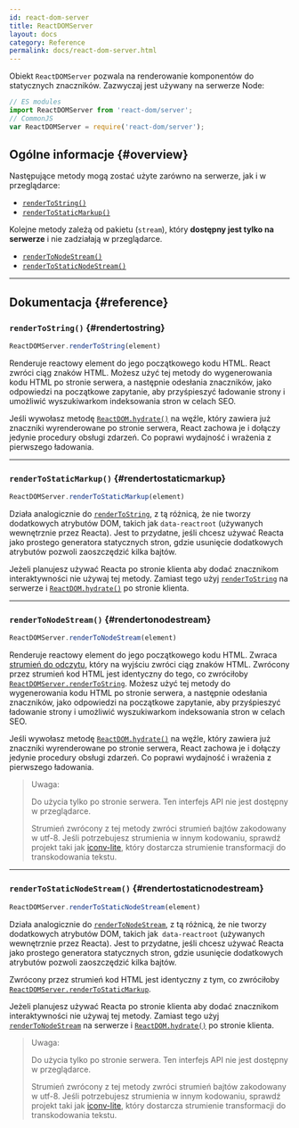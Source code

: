 ```yaml
---
id: react-dom-server
title: ReactDOMServer
layout: docs
category: Reference
permalink: docs/react-dom-server.html
---
```


Obiekt `ReactDOMServer` pozwala na renderowanie komponentów do statycznych znaczników. Zazwyczaj jest używany na serwerze Node:

```js
// ES modules
import ReactDOMServer from 'react-dom/server';
// CommonJS
var ReactDOMServer = require('react-dom/server');
```

## Ogólne informacje {#overview}

Następujące metody mogą zostać użyte zarówno na serwerze, jak i w przeglądarce:

- [`renderToString()`](#rendertostring)
- [`renderToStaticMarkup()`](#rendertostaticmarkup)

Kolejne metody zależą od pakietu (`stream`), który **dostępny jest tylko na serwerze** i nie zadziałają w przeglądarce.

- [`renderToNodeStream()`](#rendertonodestream)
- [`renderToStaticNodeStream()`](#rendertostaticnodestream)

* * *

## Dokumentacja {#reference}

### `renderToString()` {#rendertostring}

```javascript
ReactDOMServer.renderToString(element)
```

Renderuje reactowy element do jego początkowego kodu HTML. React zwróci ciąg znaków HTML. Możesz użyć tej metody do wygenerowania kodu HTML po stronie serwera, a następnie odesłania znaczników, jako odpowiedzi na początkowe zapytanie, aby przyśpieszyć ładowanie strony i umożliwić wyszukiwarkom indeksowania stron w celach SEO.

Jeśli wywołasz metodę [`ReactDOM.hydrate()`](/docs/react-dom.html#hydrate) na węźle, który zawiera już znaczniki wyrenderowane po stronie serwera, React zachowa je i dołączy jedynie procedury obsługi zdarzeń. Co poprawi wydajność i wrażenia z pierwszego ładowania.

* * *

### `renderToStaticMarkup()` {#rendertostaticmarkup}

```javascript
ReactDOMServer.renderToStaticMarkup(element)
```

Działa analogicznie do [`renderToString`](#rendertostring), z tą różnicą, że nie tworzy dodatkowych atrybutów DOM, takich jak `data-reactroot` (używanych wewnętrznie przez Reacta). Jest to przydatne, jeśli chcesz używać Reacta jako prostego generatora statycznych stron, gdzie usunięcie dodatkowych atrybutów pozwoli zaoszczędzić kilka bajtów.

Jeżeli planujesz używać Reacta po stronie klienta aby dodać znacznikom interaktywności nie używaj tej metody. Zamiast tego użyj [`renderToString`](#rendertostring) na serwerze i [`ReactDOM.hydrate()`](/docs/react-dom.html#hydrate) po stronie klienta.

* * *

### `renderToNodeStream()` {#rendertonodestream}

```javascript
ReactDOMServer.renderToNodeStream(element)
```

Renderuje reactowy element do jego początkowego kodu HTML. Zwraca [strumień do odczytu](https://nodejs.org/api/stream.html#stream_readable_streams), który na wyjściu zwróci ciąg znaków HTML. Zwrócony przez strumień kod HTML jest identyczny do tego, co zwróciłoby [`ReactDOMServer.renderToString`](#rendertostring). Możesz użyć tej metody do wygenerowania kodu HTML po stronie serwera, a następnie odesłania znaczników, jako odpowiedzi na początkowe zapytanie, aby przyśpieszyć ładowanie strony i umożliwić wyszukiwarkom indeksowania stron w celach SEO.

Jeśli wywołasz metodę [`ReactDOM.hydrate()`](/docs/react-dom.html#hydrate) na węźle, który zawiera już znaczniki wyrenderowane po stronie serwera, React zachowa je i dołączy jedynie procedury obsługi zdarzeń. Co poprawi wydajność i wrażenia z pierwszego ładowania.

> Uwaga:
>
> Do użycia tylko po stronie serwera. Ten interfejs API nie jest dostępny w przeglądarce.
>
> Strumień zwrócony z tej metody zwróci strumień bajtów zakodowany w utf-8. Jeśli potrzebujesz strumienia w innym kodowaniu, sprawdź projekt taki jak [iconv-lite](https://www.npmjs.com/package/iconv-lite), który dostarcza strumienie transformacji do transkodowania tekstu.

* * *

### `renderToStaticNodeStream()` {#rendertostaticnodestream}

```javascript
ReactDOMServer.renderToStaticNodeStream(element)
```

Działa analogicznie do [`renderToNodeStream`](#rendertonodestream), z tą różnicą, że nie tworzy dodatkowych atrybutów DOM, takich jak` data-reactroot` (używanych wewnętrznie przez Reacta). Jest to przydatne, jeśli chcesz używać Reacta jako prostego generatora statycznych stron, gdzie usunięcie dodatkowych atrybutów pozwoli zaoszczędzić kilka bajtów.

Zwrócony przez strumień kod HTML jest identyczny z tym, co zwróciłoby [`ReactDOMServer.renderToStaticMarkup`](#rendertostaticmarkup).

Jeżeli planujesz używać Reacta po stronie klienta aby dodać znacznikom interaktywności nie używaj tej metody. Zamiast tego użyj [`renderToNodeStream`](#rendertonodestream) na serwerze i [`ReactDOM.hydrate()`](/docs/react-dom.html#hydrate) po stronie klienta.

> Uwaga:
>
> Do użycia tylko po stronie serwera. Ten interfejs API nie jest dostępny w przeglądarce.
>
> Strumień zwrócony z tej metody zwróci strumień bajtów zakodowany w utf-8. Jeśli potrzebujesz strumienia w innym kodowaniu, sprawdź projekt taki jak [iconv-lite](https://www.npmjs.com/package/iconv-lite), który dostarcza strumienie transformacji do transkodowania tekstu.
